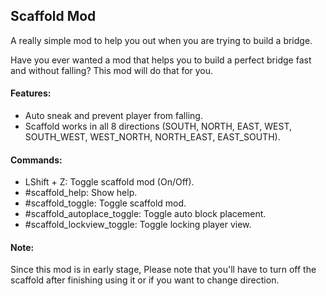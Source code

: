 ## Scaffold Mod

A really simple mod to help you out when you are trying to build a bridge.

Have you ever wanted a mod that helps you to build a perfect bridge fast and without falling? This mod will do that for you.

#### Features:
* Auto sneak and prevent player from falling.
* Scaffold works in all 8 directions (SOUTH, NORTH, EAST, WEST, SOUTH_WEST, WEST_NORTH, NORTH_EAST, EAST_SOUTH).


#### Commands:

* LShift + Z: Toggle scaffold mod (On/Off).
* #scaffold_help: Show help.
* #scaffold_toggle: Toggle scaffold mod.
* #scaffold_autoplace_toggle: Toggle auto block placement.
* #scaffold_lockview_toggle: Toggle locking player view.


#### Note:
Since this mod is in early stage, Please note that you'll have to turn off the scaffold after finishing using it or if you want to change direction.
